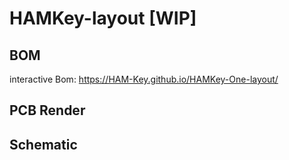 # HAMKey-layout [WIP]

## BOM
interactive Bom: https://HAM-Key.github.io/HAMKey-One-layout/

## PCB Render

## Schematic
